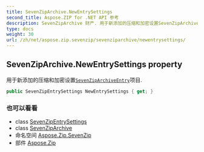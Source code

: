 ```yaml
---
title: SevenZipArchive.NewEntrySettings
second_title: Aspose.ZIP for .NET API 参考
description: SevenZipArchive 财产. 用于新添加的压缩和加密设置SevenZipArchiveEntry项目.
type: docs
weight: 30
url: /zh/net/aspose.zip.sevenzip/sevenziparchive/newentrysettings/
---
```

## SevenZipArchive.NewEntrySettings property

用于新添加的压缩和加密设置[`SevenZipArchiveEntry`](../../sevenziparchiveentry/)项目.

```csharp
public SevenZipEntrySettings NewEntrySettings { get; }
```

### 也可以看看

* class [SevenZipEntrySettings](../../../aspose.zip.saving/sevenzipentrysettings/)
* class [SevenZipArchive](../)
* 命名空间 [Aspose.Zip.SevenZip](../../sevenziparchive/)
* 部件 [Aspose.Zip](../../../)


